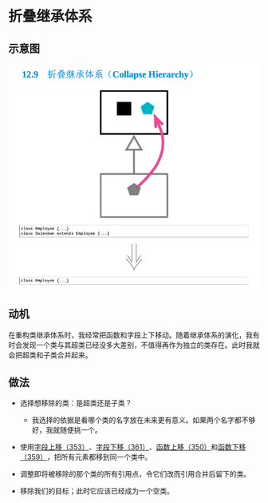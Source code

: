 # 折叠继承体系



## 示意图

![LOGO](/public/image/refactoring/CollapseHierarchy.png)

## 动机

在重构类继承体系时，我经常把函数和字段上下移动。随着继承体系的演化，我有时会发现一个类与其超类已经没多大差别，不值得再作为独立的类存在。此时我就会把超类和子类合并起来。

## 做法

- 选择想移除的类：是超类还是子类？
  - 我选择的依据是看哪个类的名字放在未来更有意义。如果两个名字都不够好，我就随便挑一个。
- 使用[字段上移（353）](../目录.md#字段上移-353)​、[字段下移（361）](../目录.md#字段下移-361)​、[函数上移（350）](../目录.md#函数上移-350)和[函数下移（359）](../目录.md#函数下移-359)
​，把所有元素都移到同一个类中。

- 调整即将被移除的那个类的所有引用点，令它们改而引用合并后留下的类。
- 移除我们的目标；此时它应该已经成为一个空类。



